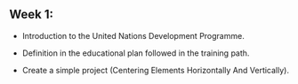 ## Week 1:

- Introduction to the United Nations Development Programme.

- Definition in the educational plan followed in the training path.

- Create a simple project (Centering Elements Horizontally And Vertically).
